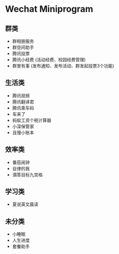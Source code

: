 # Wechat Miniprogram

## 群类

* 群相册服务
* 群空间助手
* 腾讯投票
* 腾讯小经费 (活动经费、校园经费管理)
* 群里有事 (发布通知、发布活动、群发起投票3个功能)

## 生活类

* 腾讯视频
* 腾讯翻译君
* 腾讯乘车码
* 车来了
* 蚂蚁工资个税计算器
* 小深保管家
* 且慢小账本

## 效率类

* 番茄闹钟
* 自律的我
* 滴答目标九宫格

## 学习类

* 夏说英文晨读

## 未分类

* 小睡眠
* 人生进度
* 套餐助手

